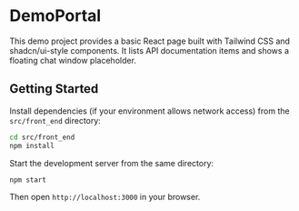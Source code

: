 # DemoPortal

This demo project provides a basic React page built with Tailwind CSS and shadcn/ui-style components. It lists API documentation items and shows a floating chat window placeholder.

## Getting Started

Install dependencies (if your environment allows network access) from the
`src/front_end` directory:

```bash
cd src/front_end
npm install
```

Start the development server from the same directory:

```bash
npm start
```

Then open `http://localhost:3000` in your browser.
